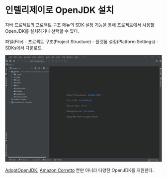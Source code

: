 # 인텔리제이로 OpenJDK 설치
자바 프로젝트의 프로젝트 구조 메뉴의 SDK 설정 기능을 통해 프로젝트에서 사용할 OpenJDK를 설치하거나 선택할 수 있다.

파일(File) - 프로젝트 구조(Project Structure) - 플랫폼 설정(Platform Settings) - SDKs에서 다운로드

![](./img/install-openjdk-with-intellij.gif)

[AdoptOpenJDK](https://adoptopenjdk.net/), [Amazon Corretto](https://aws.amazon.com/ko/corretto/) 뿐만 아니라 다양한 OpenJDK를 지원한다.
